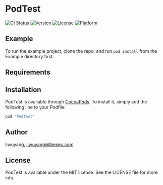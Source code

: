# PodTest

[![CI Status](https://img.shields.io/travis/liwuyang/PodTest.svg?style=flat)](https://travis-ci.org/liwuyang/PodTest)
[![Version](https://img.shields.io/cocoapods/v/PodTest.svg?style=flat)](https://cocoapods.org/pods/PodTest)
[![License](https://img.shields.io/cocoapods/l/PodTest.svg?style=flat)](https://cocoapods.org/pods/PodTest)
[![Platform](https://img.shields.io/cocoapods/p/PodTest.svg?style=flat)](https://cocoapods.org/pods/PodTest)

## Example

To run the example project, clone the repo, and run `pod install` from the Example directory first.

## Requirements

## Installation

PodTest is available through [CocoaPods](https://cocoapods.org). To install
it, simply add the following line to your Podfile:

```ruby
pod 'PodTest'
```

## Author

liwuyang, liwuyang@lbesec.com

## License

PodTest is available under the MIT license. See the LICENSE file for more info.
